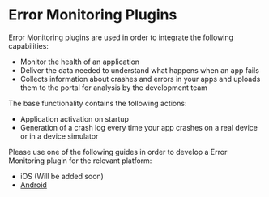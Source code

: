 # Error Monitoring Plugins

Error Monitoring plugins are used in order to integrate the following capabilities:
- Monitor the health of an application
- Deliver the data needed to understand what happens when an app fails
- Collects information about crashes and errors in your apps and uploads them to the portal for analysis by the development team

The base functionality contains the following actions:
- Application activation on startup
- Generation of a crash log every time your app crashes on a real device or in a device simulator

Please use one of the following guides in order to develop a Error Monitoring plugin for the relevant platform:
- iOS (Will be added soon)
- [Android](/error-monitoring/error-monitoring-android.md)
